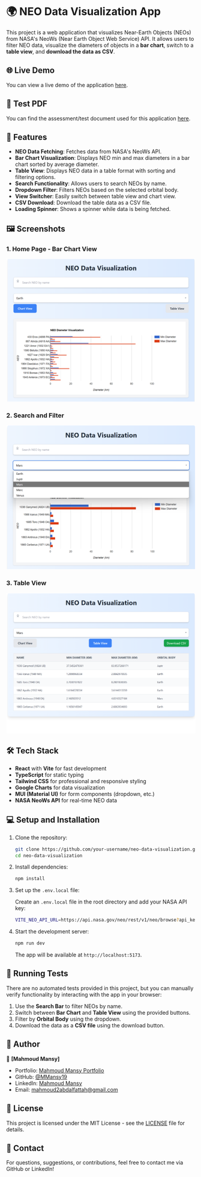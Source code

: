 # 🌍 NEO Data Visualization App

This project is a web application that visualizes Near-Earth Objects (NEOs) from NASA's NeoWs (Near Earth Object Web Service) API. It allows users to filter NEO data, visualize the diameters of objects in a **bar chart**, switch to a **table view**, and **download the data as CSV**.

## 🌐 Live Demo
You can view a live demo of the application [here](https://neo-mansy.vercel.app/).

## 📄 Test PDF
You can find the assessment/test document used for this application [here](./React_Test_Requeue.pdf).


## 🚀 Features

- **NEO Data Fetching**: Fetches data from NASA's NeoWs API.
- **Bar Chart Visualization**: Displays NEO min and max diameters in a bar chart sorted by average diameter.
- **Table View**: Displays NEO data in a table format with sorting and filtering options.
- **Search Functionality**: Allows users to search NEOs by name.
- **Dropdown Filter**: Filters NEOs based on the selected orbital body.
- **View Switcher**: Easily switch between table view and chart view.
- **CSV Download**: Download the table data as a CSV file.
- **Loading Spinner**: Shows a spinner while data is being fetched.

## 🖼️ Screenshots

### 1. **Home Page - Bar Chart View**

![NEO Bar Chart View](./1.png)

### 2. **Search and Filter**

![NEO Search and Filter](./2.png)

### 3. **Table View**

![NEO Table View](./3.png)



## 🛠️ Tech Stack

- **React** with **Vite** for fast development
- **TypeScript** for static typing
- **Tailwind CSS** for professional and responsive styling
- **Google Charts** for data visualization
- **MUI (Material UI)** for form components (dropdown, etc.)
- **NASA NeoWs API** for real-time NEO data

## 💻 Setup and Installation

1. Clone the repository:

   ```bash
   git clone https://github.com/your-username/neo-data-visualization.git
   cd neo-data-visualization
   ```

2. Install dependencies:

   ```bash
   npm install
   ```

3. Set up the `.env.local` file:

   Create an `.env.local` file in the root directory and add your NASA API key:

   ```bash
   VITE_NEO_API_URL=https://api.nasa.gov/neo/rest/v1/neo/browse?api_key=YOUR_NASA_API_KEY
   ```

4. Start the development server:

   ```bash
   npm run dev
   ```

   The app will be available at `http://localhost:5173`.

## 🧪 Running Tests

There are no automated tests provided in this project, but you can manually verify functionality by interacting with the app in your browser:
1. Use the **Search Bar** to filter NEOs by name.
2. Switch between **Bar Chart** and **Table View** using the provided buttons.
3. Filter by **Orbital Body** using the dropdown.
4. Download the data as a **CSV file** using the download button.

## 📝 Author

👤 **[Mahmoud Mansy]**

- Portfolio: [Mahmoud Mansy Portfolio](https://mahmoud-mansy-portfolio.netlify.app/)
- GitHub: [@MMansy19](https://github.com/MMansy19)
- LinkedIn: [Mahmoud Mansy](https://www.linkedin.com/in/mahmoud-mansy-a189a5232)
- Email: [mahmoud2abdalfattah@gmail.com](mailto:mahmoud2abdalfattah@gmail.com)

## 📃 License

This project is licensed under the MIT License - see the [LICENSE](LICENSE) file for details.

## 📧 Contact

For questions, suggestions, or contributions, feel free to contact me via GitHub or LinkedIn!

